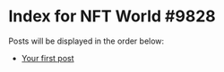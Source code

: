 # Index for NFT World #9828
Posts will be displayed in the order below:

- [Your first post](./001-first.md)

